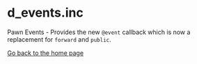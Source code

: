 # d_events.inc
Pawn Events - Provides the new `@event` callback which is now a replacement for `forward` and `public`.

[Go back to the home page](../README.md)

